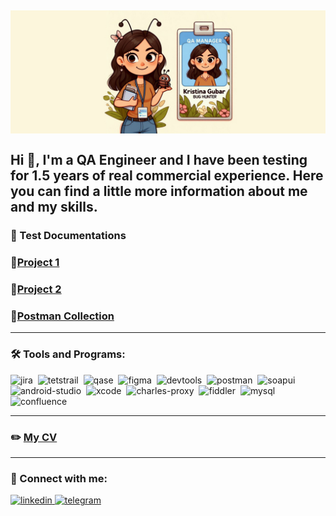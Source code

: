 ![Header](https://github.com/Kris-Gubar/Kristina-Gubar/blob/master/assets/Kris%20(2).jpg)
<br></br>
Hi 👋, I'm a QA Engineer and I have been testing for 1.5 years of real commercial experience. Here you can find a little more information about me and my skills. 
---
### 📁 Test Documentations
### 💾[Project 1](https://docs.google.com/spreadsheets/d/16-kgYxnadw77rC0QVNZrJWHQuWbDbwPQWRY9nwD3YIY/edit?usp=sharing)

### 💾[Project 2](https://docs.google.com/spreadsheets/d/16EWrxVxDOWXRZ_2QQvZhk1M9bj5IxG1rplQqjVIRQYc/edit?usp=sharing)

### 💾[Postman Collection](https://github.com/Kris-Gubar/Kristina-Gubar/blob/master/assets/Nasa.postman_collection.json)
---
### 🛠 Tools and Programs:
<div>
  <img src="https://cdn.jsdelivr.net/gh/devicons/devicon/icons/jira/jira-original.svg" title="jira" alt="jira" width="40" height="40"/>&nbsp
  <img src="https://codahosted.io/packs/21236/unversioned/assets/LOGO/ba1091c59bab89cd2fd0f289622731fe16113d7b00905abe64759c313a4b73b76c1b0426076ed76cb74752234c734131df46992d5b8b48fc13e264240e4f7119f736cfeb64df36ded54b5cbf6198b9cadedf18dd0cac5c7dbcd16e6336c29363cd1292ba" title="testrail" alt="tetstrail" width="40" height="40"/>&nbsp
  <img src="https://luna1.co/eb0187.png" title="qase" alt="qase" width="40" height="40"/>&nbsp
  <img src="https://cdn.jsdelivr.net/gh/devicons/devicon/icons/figma/figma-original.svg" title="figma" alt="figma" width="40" height="40"/>&nbsp
  <img src="https://d33wubrfki0l68.cloudfront.net/38b5c953a4667366685d55db55d057c86db1fc54/a0fdc/static/acae6b24d940347661ca901ea07f47c1/chrome-dev-logo-icon.png" title="devtools" alt="devtools" width="40" height="40"/>&nbsp
  <img src="https://seeklogo.com/images/P/postman-logo-0087CA0D15-seeklogo.com.png" title="postman" alt="postman" width="40" height="40"/>&nbsp
  <img src="https://static0.smartbear.co/smartbearbrand/media/images/home/soapui-icon.svg" title="soapui" alt="soapui" width="40" height="40"/>&nbsp
   <img src="https://cdn.jsdelivr.net/gh/devicons/devicon/icons/androidstudio/androidstudio-original.svg" title="android-studio" alt="android-studio" width="40" height="40"/>&nbsp
  <img src="https://cdn.jsdelivr.net/gh/devicons/devicon/icons/xcode/xcode-original.svg" title="xcode" alt="xcode" width="40" height="40"/>&nbsp
  <img src="https://cdn.icon-icons.com/icons2/3053/PNG/512/charles_proxy_macos_bigsur_icon_190302.png" title="charles-proxy" alt="charles-proxy" width="40" height="40"/>&nbsp
  <img src="https://www.megaleechers.com/storage/Fiddler-Everywhere-Icon.png" title="fiddler" alt="fiddler" width="40" height="40"/>&nbsp
  <img src="https://cdn.jsdelivr.net/gh/devicons/devicon/icons/mysql/mysql-original.svg" title="mysql" alt="mysql" width="40" height="40"/>&nbsp
 <img src="https://seeklogo.com/images/C/confluence-logo-D9B07137C2-seeklogo.com.png"title="confluence" alt="confluence" width="40" height="40"/>&nbsp
</div>

---
### ✏️ [My CV](https://drive.google.com/file/d/1tDrEkNjLapbQom28I_yopGKBDth45Fsc/view?usp=sharing)
---
 ### 🤝 Connect with me:
  <div id="badges">
    <a href="https://www.linkedin.com/in/kristina-gubar-1990/" target="_blank">
      <img src="https://cdn-icons-png.flaticon.com/512/2504/2504799.png" width="40" height="40" alt="linkedin" />
    </a>
    <a href="https://t.me/Kris_Gubar" target="_blank">
      <img src="https://cdn-icons-png.flaticon.com/512/2111/2111646.png" width="40" height="40" alt="telegram" />
    </a>
  </div>

